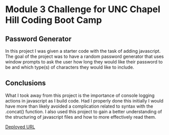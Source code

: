 # Module 3 Challenge for UNC Chapel Hill Coding Boot Camp

## Password Generator 

In this project I was given a starter code with the task of adding javascript.  The goal of the project was to have a random password generator that uses window 
prompts to ask the user how long they would like their password to be and which type(s) of characters they would like to include.

## Conclusions

What I took away from this project is the importance of console logging actions in javascript as I build code.  Had I properly done this initially I would have 
more than likely avoided a complication related to syntax with the .concat() function.  I also used this project to gain a better understanding of the structuring of javascript files and how to more effectively read them.

[Deployed URL]( https://akstamps.github.io/password-generator/)
